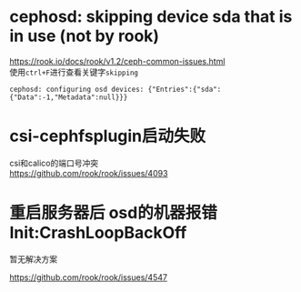 # cephosd: skipping device sda that is in use (not by rook)
https://rook.io/docs/rook/v1.2/ceph-common-issues.html  
使用`ctrl+F`进行查看关键字`skipping`

```
cephosd: configuring osd devices: {"Entries":{"sda":{"Data":-1,"Metadata":null}}}
```


# csi-cephfsplugin启动失败
csi和calico的端口号冲突  
https://github.com/rook/rook/issues/4093  

# 重启服务器后 osd的机器报错 Init:CrashLoopBackOff
暂无解决方案

https://github.com/rook/rook/issues/4547

